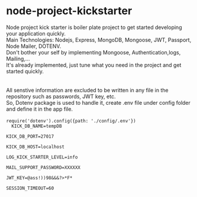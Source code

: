 # node-project-kickstarter
<span>
Node project kick starter is boiler plate project to get started developing your application quickly.<br/>
Main Technologies: Nodejs, Express, MongoDB, Mongoose, JWT, Passport, Node Mailer, DOTENV.<br/>
Don't bother your self by implementing Mongoose, Authentication,logs, Mailing,...<br/>
It's already implemented, just tune what you need in the project and get started quickly.<br/>
</span>
<br/><br/>
<span>
  All senstive information are excluded to be written in any file in the repository such as passwords, JWT key, etc.<br/>
  So, Dotenv package is used to handle it, create .env file under config folder and define it in the app file.
  <br/><br/>
  <code>require('dotenv').config({path: './config/.env'})</code>
  <code>
  KICK_DB_NAME=tempDB<br/>
KICK_DB_PORT=27017<br/>
KICK_DB_HOST=localhost<br/>
LOG_KICK_STARTER_LEVEL=info<br/>
MAIL_SUPPORT_PASSWORD=XXXXXX<br/>
JWT_KEY=@ass!))98&&&?>*F*<br/>
SESSION_TIMEOUT=60<br/>

  </code>
  </span>
